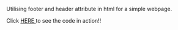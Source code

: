 Utilising footer and header attribute in html for a simple webpage. <br>
<!-- Click <a href="www.johnmwaura.com" target="_blank"> here </a> to view my blog and -->
Click <a href="https://kind-ramanujan-9e7107.netlify.com" target="_blank"> HERE </a> to see the code in action!!

